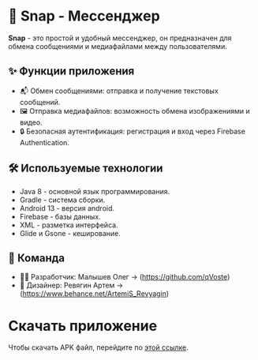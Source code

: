 # 📱 Snap - Мессенджер

**Snap** - это простой и удобный мессенджер, он предназначен для обмена сообщениями и медиафайлами между пользователями.

## ✨ Функции приложения
* 📬 Обмен сообщениями: отправка и получение текстовых сообщений.
* 🖼️ Отправка медиафайлов: возможность обмена изображениями и видео.
* 🔒 Безопасная аутентификация: регистрация и вход через Firebase Authentication.

## 🛠️ Используемые технологии
* Java 8 - основной язык программирования.
* Gradle - система сборки.
* Android 13 - версия android.
* Firebase - базы данных.
* XML - разметка интерфейса.
* Glide и Gsone - кеширование.

## 👥 Команда
* 👨‍💻 Разработчик: Малышев Олег -> (https://github.com/qVoste)
* 🎨 Дизайнер: Ревягин Артем -> (https://www.behance.net/ArtemiS_Revyagin)

# Скачать приложение

Чтобы скачать APK файл, перейдите по [этой ссылке](https://github.com/qVoste/snap/Snap.apk](https://github.com/qVoste/snap/blob/main/Snap.apk)).


